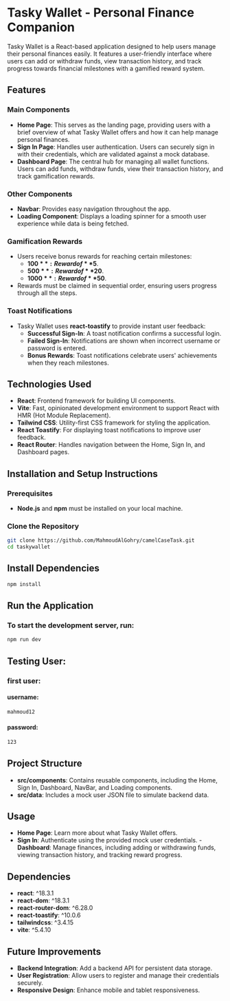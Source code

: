 # Tasky Wallet - Personal Finance Companion

Tasky Wallet is a React-based application designed to help users manage their personal finances easily. It features a user-friendly interface where users can add or withdraw funds, view transaction history, and track progress towards financial milestones with a gamified reward system.

## Features

### Main Components

- **Home Page**: This serves as the landing page, providing users with a brief overview of what Tasky Wallet offers and how it can help manage personal finances.
- **Sign In Page**: Handles user authentication. Users can securely sign in with their credentials, which are validated against a mock database.
- **Dashboard Page**: The central hub for managing all wallet functions. Users can add funds, withdraw funds, view their transaction history, and track gamification rewards.

### Other Components

- **Navbar**: Provides easy navigation throughout the app.
- **Loading Component**: Displays a loading spinner for a smooth user experience while data is being fetched.

### Gamification Rewards

- Users receive bonus rewards for reaching certain milestones:
  - **$100**: Reward of **$5**.
  - **$500**: Reward of **$20**.
  - **$1000**: Reward of **$50**.
- Rewards must be claimed in sequential order, ensuring users progress through all the steps.

### Toast Notifications

- Tasky Wallet uses **react-toastify** to provide instant user feedback:
  - **Successful Sign-In**: A toast notification confirms a successful login.
  - **Failed Sign-In**: Notifications are shown when incorrect username or password is entered.
  - **Bonus Rewards**: Toast notifications celebrate users' achievements when they reach milestones.

## Technologies Used

- **React**: Frontend framework for building UI components.
- **Vite**: Fast, opinionated development environment to support React with HMR (Hot Module Replacement).
- **Tailwind CSS**: Utility-first CSS framework for styling the application.
- **React Toastify**: For displaying toast notifications to improve user feedback.
- **React Router**: Handles navigation between the Home, Sign In, and Dashboard pages.

## Installation and Setup Instructions

### Prerequisites

- **Node.js** and **npm** must be installed on your local machine.

### Clone the Repository

```bash
git clone https://github.com/MahmoudAlGohry/camelCaseTask.git
cd taskywallet
```

## Install Dependencies

```bash
npm install
```

## Run the Application

### To start the development server, run:

```bash
npm run dev
```
## Testing User:
### first user:
#### username:
```bash
mahmoud12
```
#### password:
```bash
123
```

## Project Structure

- **src/components**: Contains reusable components, including the Home, Sign In, Dashboard, NavBar, and Loading components.
- **src/data**: Includes a mock user JSON file to simulate backend data.

## Usage

- **Home Page**: Learn more about what Tasky Wallet offers.
- **Sign In**: Authenticate using the provided mock user credentials. -**Dashboard**: Manage finances, including adding or withdrawing funds, viewing transaction history, and tracking reward progress.

## Dependencies

- **react**: ^18.3.1
- **react-dom**: ^18.3.1
- **react-router-dom**: ^6.28.0
- **react-toastify**: ^10.0.6
- **tailwindcss**: ^3.4.15
- **vite**: ^5.4.10

## Future Improvements

- **Backend Integration**: Add a backend API for persistent data storage.
- **User Registration**: Allow users to register and manage their credentials securely.
- **Responsive Design**: Enhance mobile and tablet responsiveness.
